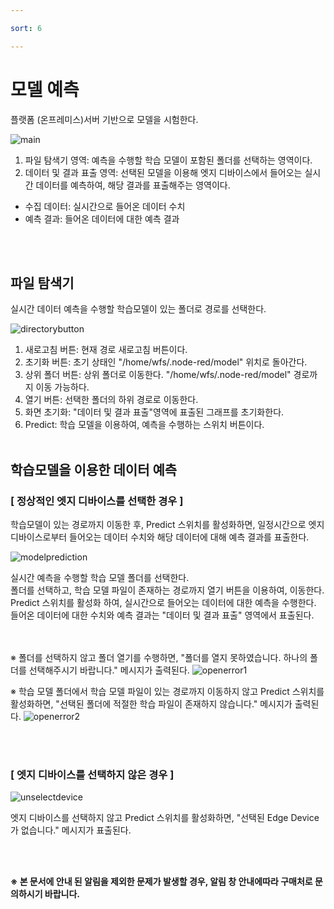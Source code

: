 ```yaml
---

sort: 6

---
```




# 모델 예측

플랫폼 (온프레미스)서버 기반으로 모델을 시험한다.<br/>

![main](images/5.ModelPredict/1.main.png)

1. 파일 탐색기 영역: 예측을 수행할 학습 모델이 포함된 폴더를 선택하는 영역이다.
2. 데이터 및 결과 표출 영역: 선택된 모델을 이용해 엣지 디바이스에서 들어오는 실시간 데이터를 예측하여, 해당 결과를 표출해주는 영역이다.
- 수집 데이터: 실시간으로 들어온 데이터 수치
- 예측 결과: 들어온 데이터에 대한 예측 결과

<br/><br/>

## 파일 탐색기

실시간 데이터 예측을 수행할 학습모델이 있는 폴더로 경로를 선택한다.<br/>

![directorybutton](images/5.ModelPredict/2.button.png)

1. 새로고침 버튼: 현재 경로 새로고침 버튼이다. 
2. 초기화 버튼: 초기 상태인 "/home/wfs/.node-red/model" 위치로 돌아간다. 
3. 상위 폴더 버튼: 상위 폴더로 이동한다. "/home/wfs/.node-red/model" 경로까지 이동 가능하다. 
4. 열기 버튼: 선택한 폴더의 하위 경로로 이동한다.
5. 화면 초기화: "데이터 및 결과 표출"영역에 표출된 그래프를 초기화한다.
6. Predict: 학습 모델을 이용하여, 예측을 수행하는 스위치 버튼이다. 
<br/><br/>


## 학습모델을 이용한 데이터 예측

### [ 정상적인 엣지 디바이스를 선택한 경우 ]

학습모델이 있는 경로까지 이동한 후, Predict 스위치를 활성화하면, 일정시간으로 엣지 디바이스로부터 들어오는 데이터 수치와 해당 데이터에 대해 예측 결과를 표출한다.<br/>

![modelprediction](images/5.ModelPredict/4.normalPredict.png)

실시간 예측을 수행할 학습 모델 폴더를 선택한다.<br/>
폴더를 선택하고, 학습 모델 파일이 존재하는 경로까지 열기 버튼을 이용하여, 이동한다.<br/> 
Predict 스위치를 활성화 하여, 실시간으로 들어오는 데이터에 대한 예측을 수행한다.<br/> 
들어온 데이터에 대한 수치와 예측 결과는 "데이터 및 결과 표출" 영역에서 표출된다.

<br/><br/>
※ 폴더를 선택하지 않고 폴더 열기를 수행하면, "폴더를 열지 못하였습니다. 하나의 폴더를 선택해주시기 바랍니다." 메시지가 출력된다.
![openerror1](images/5.ModelPredict/3-2.openerror.png)

※ 학습 모델 폴더에서 학습 모델 파일이 있는 경로까지 이동하지 않고 Predict 스위치를 활성화하면, "선택된 폴더에 적절한 학습 파일이 존재하지 않습니다." 메시지가 출력된다.
![openerror2](images/5.ModelPredict/3.openerror.png)


<br/><br/>

### [ 엣지 디바이스를 선택하지 않은 경우 ]

![unselectdevice](images/5.ModelPredict/5.devicenotexist.png)

엣지 디바이스를 선택하지 않고 Predict 스위치를 활성화하면, "선택된 Edge Device가 없습니다." 메시지가 표출된다.

<br/><br/>


**※ 본 문서에 안내 된 알림을 제외한 문제가 발생할 경우, 알림 창 안내에따라 구매처로 문의하시기 바랍니다.**
